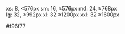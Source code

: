 xs: 8,     <576px 
sm: 16,    ≥576px 
md: 24,    ≥768px 	
lg: 32,    ≥992px 
xl: 32     ≥1200px 
xxl: 32    ≥1600px 

#f96f77
